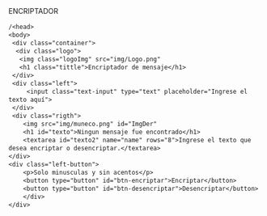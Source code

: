 <DOCTYPE html>
    <html long="en" dir="ltr">
    <head>
        <meta charset="UTF-8">
       <link rel="stylesheet" href="style.css"
        <title>ENCRIPTADOR</title>
        
    /<head>
    <body>
     <div class="container">
      <div class="logo">
       <img class="logoImg" src="img/Logo.png"
       <h1 class="tittle">Encriptador de mensaje</h1>
     </div>
     <div class="left">
         <input class="text-input" type="text" placeholder="Ingrese el texto aquí">
     </div>
     <div class="rigth">
        <img src="img/muneco.png" id="ImgDer"
        <h1 id="texto">Ningun mensaje fue encontrado</h1>
        <textarea id="texto2" name="name" rows="8">Ingrese el texto que desea encriptar o desencriptar.</textarea>
    </div>
    <div class="left-button">
        <p>Solo minusculas y sin acentos</p>
        <button type="button" id="btn-encriptar">Encriptar</button>
        <button type="button" id="btn-desencriptar">Desencriptar</button>
        </div>
    </div>
  </body>
</html>
